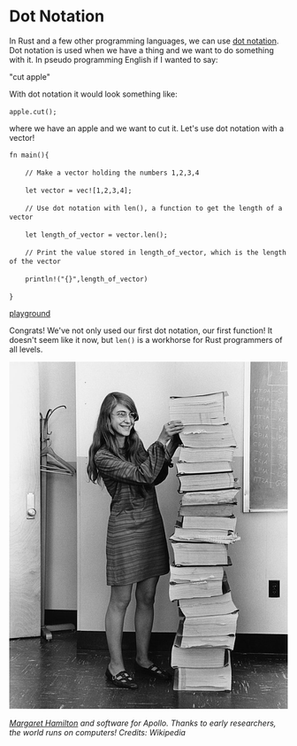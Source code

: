 # Dot Notation

In Rust and a few other programming languages, we can use [dot notation](https://en.wikipedia.org/wiki/Property_(programming)#Dot_notation).
Dot notation is used when we have a thing and we want to do something with it. In pseudo programming English if I wanted to say: 

"cut apple"

With dot notation it would look something like: 

`apple.cut();`

where we have an apple and we want to cut it. Let's use dot notation with a vector!

```
fn main(){
    
    // Make a vector holding the numbers 1,2,3,4

    let vector = vec![1,2,3,4];

    // Use dot notation with len(), a function to get the length of a vector

    let length_of_vector = vector.len();

    // Print the value stored in length_of_vector, which is the length of the vector

    println!("{}",length_of_vector)

}
```

[playground](https://play.rust-lang.org/?version=stable&mode=debug&edition=2018&gist=270b25fb22fee3383a695eff2bb33e3f)

Congrats! We've not only used our first dot notation, our first function! It doesn't seem like it now, but `len()` is a workhorse for Rust programmers of all levels.

![Margaret Hamilton](../img/Margaret_Hamilton.jpg)

*[Margaret Hamilton](https://en.wikipedia.org/wiki/Margaret_Hamilton_(software_engineer)) and software for Apollo. Thanks to early researchers, the world runs on computers! Credits: Wikipedia*